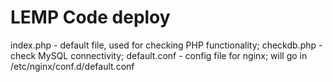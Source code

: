 # LEMP Code deploy

index.php    - default file, used for checking PHP functionality;
checkdb.php  - check MySQL connectivity;
default.conf - config file for nginx; will go in /etc/nginx/conf.d/default.conf

